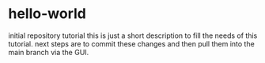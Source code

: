 # hello-world
initial repository tutorial
this is just a short description to fill the needs of this tutorial.
next steps are to commit these changes and then pull them into the main branch via the GUI.
